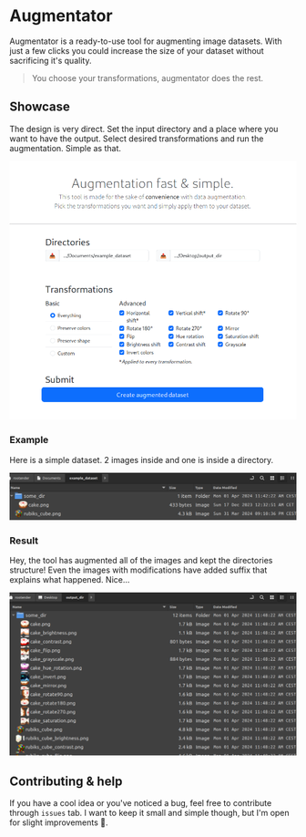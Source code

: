 # Augmentator

Augmentator is a ready-to-use tool for augmenting image datasets. With just a few clicks you could increase the size of your dataset without sacrificing it's quality.

> You choose your transformations, augmentator does the rest.

## Showcase

The design is very direct. Set the input directory and a place where you want to have the output. Select desired transformations and run the augmentation. Simple as that.

![Augmentator frontend](docs/demo.png)

### Example

Here is a simple dataset. 2 images inside and one is inside a directory. 

![Before augmentation](docs/before.png)

### Result

Hey, the tool has augmented all of the images and kept the directories structure! Even the images with modifications have added suffix that explains what happened. Nice...

![After augmentation](docs/after.png)

## Contributing & help

If you have a cool idea or you've noticed a bug, feel free to contribute through `issues` tab. I want to keep it small and simple though, but I'm open for slight improvements 🙂.
